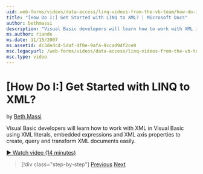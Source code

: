```yaml
---
uid: web-forms/videos/data-access/linq-videos-from-the-vb-team/how-do-i-get-started-with-linq-to-xml
title: "[How Do I:] Get Started with LINQ to XML? | Microsoft Docs"
author: bethmassi
description: "Visual Basic developers will learn how to work with XML in Visual Basic using XML literals, embedded expressions and XML axis properties to create, query and..."
ms.author: riande
ms.date: 11/15/2007
ms.assetid: dc3dedcd-5daf-4f0e-9afa-9ccad94f2ce0
msc.legacyurl: /web-forms/videos/data-access/linq-videos-from-the-vb-team/how-do-i-get-started-with-linq-to-xml
msc.type: video
---
```

# [How Do I:] Get Started with LINQ to XML?

by [Beth Massi](https://github.com/bethmassi)

Visual Basic developers will learn how to work with XML in Visual Basic using XML literals, embedded expressions and XML axis properties to create, query and transform XML documents easily.

[&#9654; Watch video (14 minutes)](https://channel9.msdn.com/Blogs/ASP-NET-Site-Videos/how-do-i-get-started-with-linq-to-xml)

> [!div class="step-by-step"]
> [Previous](how-do-i-upgrade-visual-basic-projects-to-enable-linq.md)
> [Next](how-do-i-enable-xml-intellisense-and-use-xml-namespaces.md)
